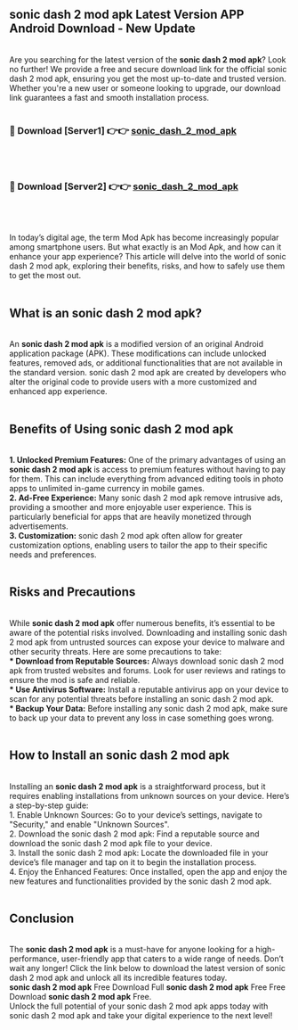 ## sonic dash 2 mod apk Latest Version APP Android Download - New Update
<br>
Are you searching for the latest version of the <strong>sonic dash 2 mod apk</strong>? Look no further! We provide a free and secure download link for the official sonic dash 2 mod apk, ensuring you get the most up-to-date and trusted version. Whether you're a new user or someone looking to upgrade, our download link guarantees a fast and smooth installation process.
<br>
<br>
<h3>🔴 Download [Server1] 👉👉 <a href="https://modyolo.store/sonic+dash+2+mod+apk">sonic_dash_2_mod_apk</a></h3><br>
<br>
<h3>🔴 Download [Server2] 👉👉 <a href="https://modyolo.store/sonic+dash+2+mod+apk">sonic_dash_2_mod_apk</a></h3><br>
<br>
<br>
In today’s digital age, the term Mod Apk has become increasingly popular among smartphone users. But what exactly is an Mod Apk, and how can it enhance your app experience? This article will delve into the world of sonic dash 2 mod apk, exploring their benefits, risks, and how to safely use them to get the most out.
<br>
<br>
<h2>What is an sonic dash 2 mod apk?</h2>
<br>
An <strong>sonic dash 2 mod apk</strong> is a modified version of an original Android application package (APK). These modifications can include unlocked features, removed ads, or additional functionalities that are not available in the standard version. sonic dash 2 mod apk are created by developers who alter the original code to provide users with a more customized and enhanced app experience.
<br>
<br>
<h2>Benefits of Using sonic dash 2 mod apk</h2>
<br>
<strong> 1. Unlocked Premium Features:</strong> One of the primary advantages of using an <strong>sonic dash 2 mod apk</strong> is access to premium features without having to pay for them. This can include everything from advanced editing tools in photo apps to unlimited in-game currency in mobile games.
<br>
<strong> 2. Ad-Free Experience:</strong> Many sonic dash 2 mod apk remove intrusive ads, providing a smoother and more enjoyable user experience. This is particularly beneficial for apps that are heavily monetized through advertisements.
<br>
<strong> 3. Customization:</strong> sonic dash 2 mod apk often allow for greater customization options, enabling users to tailor the app to their specific needs and preferences.
<br>
<br>
<h2>Risks and Precautions</h2>
<br>
While <strong>sonic dash 2 mod apk</strong> offer numerous benefits, it’s essential to be aware of the potential risks involved. Downloading and installing sonic dash 2 mod apk from untrusted sources can expose your device to malware and other security threats. Here are some precautions to take:
<br>
<strong> * Download from Reputable Sources:</strong> Always download sonic dash 2 mod apk from trusted websites and forums. Look for user reviews and ratings to ensure the mod is safe and reliable.
<br>
<strong> * Use Antivirus Software:</strong> Install a reputable antivirus app on your device to scan for any potential threats before installing an sonic dash 2 mod apk.
<br>
<strong> * Backup Your Data:</strong> Before installing any sonic dash 2 mod apk, make sure to back up your data to prevent any loss in case something goes wrong.
<br>
<br>
<h2>How to Install an sonic dash 2 mod apk</h2>
<br>
Installing an <strong>sonic dash 2 mod apk</strong> is a straightforward process, but it requires enabling installations from unknown sources on your device. Here’s a step-by-step guide:
<br>
 1. Enable Unknown Sources: Go to your device’s settings, navigate to "Security," and enable "Unknown Sources".
<br>
 2. Download the sonic dash 2 mod apk: Find a reputable source and download the sonic dash 2 mod apk file to your device.
<br>
 3. Install the sonic dash 2 mod apk: Locate the downloaded file in your device’s file manager and tap on it to begin the installation process.
<br>
 4. Enjoy the Enhanced Features: Once installed, open the app and enjoy the new features and functionalities provided by the sonic dash 2 mod apk.
<br>
<br>
<h2><strong>Conclusion</strong></h2>
<br>
The <strong>sonic dash 2 mod apk</strong> is a must-have for anyone looking for a high-performance, user-friendly app that caters to a wide range of needs. Don’t wait any longer! Click the link below to download the latest version of sonic dash 2 mod apk and unlock all its incredible features today.
<br>
<strong>sonic dash 2 mod apk</strong> Free Download Full <strong>sonic dash 2 mod apk</strong> Free Free Download <strong>sonic dash 2 mod apk</strong> Free.
<br>
Unlock the full potential of your sonic dash 2 mod apk apps today with sonic dash 2 mod apk and take your digital experience to the next level!